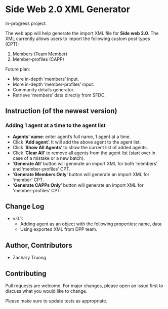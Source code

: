 # Side Web 2.0 XML Generator

In-progress project.

The web app will help generate the import XML file for **Side web 2.0**. The XML currently allows users to import the following custom post types (CPT):
1. Members (Team Member)
2. Member-profiles (CAPP)

Future plan:
* More in-depth ‘members’ input.
* More in-depth ‘member-profiles’ input.
* Community details generator.
* Retrieve ‘members’ data directly from SFDC.



## Instruction (of the newest version)

### Adding 1 agent at a time to the agent list

* **Agents’ name**: enter agent’s full name, 1 agent at a time.
* Click ‘**Add agent**’. It will add the above agent to the agent list.
* Click ‘**Show All Agents**’ to show the current list of added agents.
* Click ‘**Clear All**’ to remove all agents from the agent list (start over in case of a mistake or a new batch).
* ‘**Generate All**’ button will generate an import XML for both ‘members’ and ‘member-profiles’ CPT.
* ‘**Generate Members Only**’ button will generate an import XML for ‘member’ CPT.
* ‘**Generate CAPPs Only**’ button will generate an import XML for ‘member-profiles’ CPT.

## Change Log
* v.0.1:
    * Adding agent as an object with the following properties: name, data
    * Using exported XML from DPP team.

## Author, Contributors

* Zachary Truong

## Contributing

Pull requests are welcome. For major changes, please open an issue first to discuss what you would like to change.

Please make sure to update tests as appropriate.
